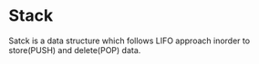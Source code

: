 # Stack
Satck is a data structure which follows LIFO approach inorder to store(PUSH) and delete(POP) data.
